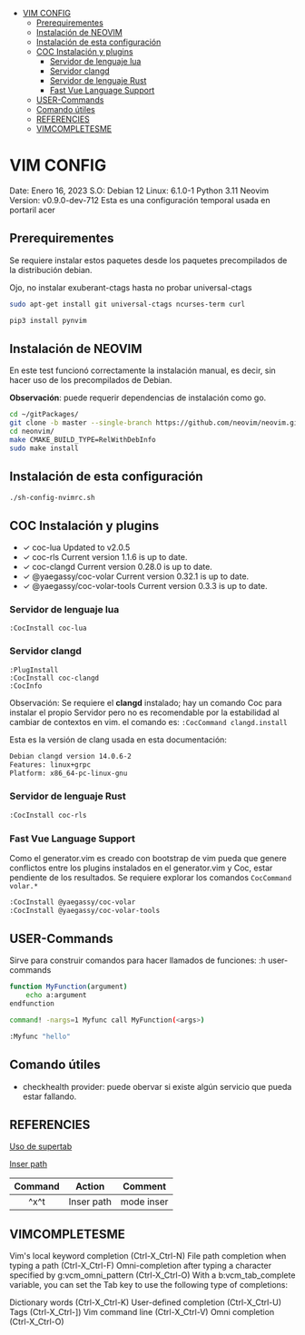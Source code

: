 <!-- vim-markdown-toc Marked -->

* [VIM CONFIG](#vim-config)
    * [Prerequirementes](#prerequirementes)
    * [Instalación de NEOVIM](#instalación-de-neovim)
    * [Instalación de esta configuración](#instalación-de-esta-configuración)
    * [COC Instalación y plugins](#coc-instalación-y-plugins)
        * [Servidor de lenguaje lua](#servidor-de-lenguaje-lua)
        * [Servidor clangd](#servidor-clangd)
        * [Servidor de lenguaje Rust](#servidor-de-lenguaje-rust)
        * [Fast Vue Language Support](#fast-vue-language-support)
    * [USER-Commands](#user-commands)
    * [Comando útiles](#comando-útiles)
    * [REFERENCIES](#referencies)
    * [VIMCOMPLETESME](#vimcompletesme)

<!-- vim-markdown-toc -->

# VIM CONFIG

Date: Enero 16, 2023
S.O: Debian 12
Linux: 6.1.0-1
Python 3.11
Neovim Version: v0.9.0-dev-712
Esta es una configuración temporal usada en portaril acer

## Prerequirementes

Se requiere instalar estos paquetes desde los paquetes precompilados
de la distribución debian.

Ojo, no instalar exuberant-ctags hasta no probar universal-ctags
```sh
sudo apt-get install git universal-ctags ncurses-term curl
```

```bash
pip3 install pynvim
```

## Instalación de NEOVIM

En este test funcionó correctamente la instalación manual, es decir, sin
hacer uso de los precompilados de Debian.

**Observación**: puede requerir dependencias de instalación como go.

```bash
cd ~/gitPackages/
git clone -b master --single-branch https://github.com/neovim/neovim.git
cd neonvim/
make CMAKE_BUILD_TYPE=RelWithDebInfo
sudo make install
```

## Instalación de esta configuración

```sh
./sh-config-nvimrc.sh
```

## COC Instalación y plugins

- ✓ coc-lua Updated to v2.0.5
- ✓ coc-rls Current version 1.1.6 is up to date.
- ✓ coc-clangd Current version 0.28.0 is up to date.
- ✓ @yaegassy/coc-volar Current version 0.32.1 is up to date.
- ✓ @yaegassy/coc-volar-tools Current version 0.3.3 is up to date.

### Servidor de lenguaje lua

```vim
:CocInstall coc-lua
```

### Servidor clangd

```vim
:PlugInstall
:CocInstall coc-clangd
:CocInfo
```
Observación: Se requiere el **clangd** instalado; hay un comando Coc para instalar el propio Servidor
pero no es recomendable por la estabilidad al cambiar de contextos en vim. el comando es: `:CocCommand clangd.install `

Esta es la versión de clang usada en esta documentación:

```bash
Debian clangd version 14.0.6-2
Features: linux+grpc
Platform: x86_64-pc-linux-gnu
```

### Servidor de lenguaje Rust

```bash
:CocInstall coc-rls
```

### Fast Vue Language Support

Como el generator.vim es creado con bootstrap de vim pueda que genere conflictos
entre los plugins instalados en el generator.vim y Coc, estar pendiente de los resultados.
Se requiere explorar los comandos `CocCommand volar.*`

```bash
:CocInstall @yaegassy/coc-volar
:CocInstall @yaegassy/coc-volar-tools
```

## USER-Commands

Sirve para construir comandos para hacer llamados de funciones:
:h user-commands

```bash
function MyFunction(argument)
    echo a:argument
endfunction

command! -nargs=1 Myfunc call MyFunction(<args>)

:Myfunc "hello"
```

## Comando útiles

* checkhealth provider: puede obervar si existe algún servicio que pueda estar fallando.

## REFERENCIES

[Uso de supertab](https://atareao.es/tutorial/vim/snippets-en-vim/)

[Inser path](https://codeyarns.com/tech/2016-10-06-how-to-autocomplete-path-in-vim-insert-mode.html)

|Command|Action|Comment|
|:-------------:|:-------------:|:-----:|
|^x^t|Inser path|mode inser|

## VIMCOMPLETESME

Vim's local keyword completion (Ctrl-X_Ctrl-N)
File path completion when typing a path (Ctrl-X_Ctrl-F)
Omni-completion after typing a character specified by g:vcm_omni_pattern (Ctrl-X_Ctrl-O)
With a b:vcm_tab_complete variable, you can set the Tab key to use the following type of completions:

Dictionary words (Ctrl-X_Ctrl-K)
User-defined completion (Ctrl-X_Ctrl-U)
Tags (Ctrl-X_Ctrl-])
Vim command line (Ctrl-X_Ctrl-V)
Omni completion (Ctrl-X_Ctrl-O)

